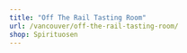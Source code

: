 ```yaml
---
title: "Off The Rail Tasting Room"
url: /vancouver/off-the-rail-tasting-room/
shop: Spirituosen
---
```

